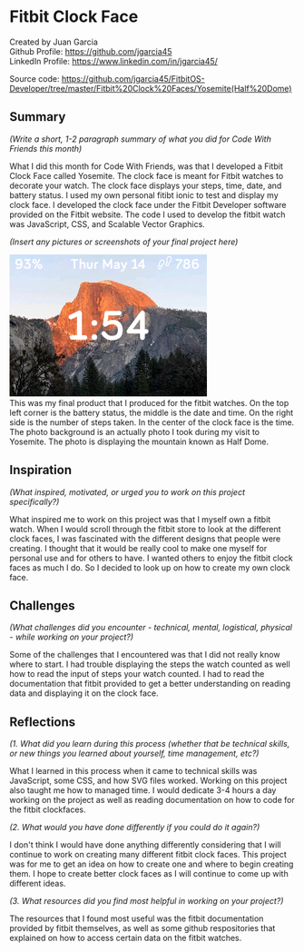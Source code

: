 # Fitbit Clock Face

Created by Juan Garcia <br>
Github Profile: https://github.com/jgarcia45 <br>
LinkedIn Profile: https://www.linkedin.com/in/jgarcia45/ <br>


Source code: https://github.com/jgarcia45/FitbitOS-Developer/tree/master/Fitbit%20Clock%20Faces/Yosemite(Half%20Dome)

## Summary

*(Write a short, 1-2 paragraph summary of what you did for Code With Friends this month)*

What I did this month for Code With Friends, was that I developed a Fitbit Clock Face called Yosemite. The clock face is meant for Fitbit watches to decorate your watch. The clock face displays your steps, time, date, and battery status. I used my own personal fitibt ionic to test and display my clock face. I developed the clock face under the Fitbit Developer software provided on the Fitbit website. The code I used to develop the fitbit watch was JavaScript, CSS, and Scalable Vector Graphics. <br>

*(Insert any pictures or screenshots of your final project here)*

![Yosemite](yosemite-screenshot(V1.1).png) <br>
This was my final product that I produced for the fitbit watches. On the top left corner is the battery status, the middle is the date and time. On the right side is the number of steps taken. In the center of the clock face is the time. The photo background is an actually photo I took during my visit to Yosemite. The photo is displaying the mountain known as Half Dome.

## Inspiration

*(What inspired, motivated, or urged you to work on this project specifically?)*

What inspired me to work on this project was that I myself own a fitbit watch. When I would scroll through the fitbit store to look at the different clock faces, I was fascinated with the different designs that people were creating. I thought that it would be really cool to make one myself for personal use and for others to have. I wanted others to enjoy the fitbit clock faces as much I do. So I decided to look up on how to create my own clock face. 

## Challenges

*(What challenges did you encounter - technical, mental, logistical, physical - while working on your project?)*

Some of the challenges that I encountered was that I did not really know where to start. I had trouble displaying the steps the watch counted as well how to read the input of steps your watch counted. I had to read the documentation that fitbit provided to get a better understanding on reading data and displaying it on the clock face.

## Reflections

*(1. What did you learn during this process (whether that be technical skills, or new things you learned about yourself, time management, etc?)*

What I learned in this process when it came to technical skills was JavaScript, some CSS, and how SVG files worked. Working on this project also taught me how to managed time. I would dedicate 3-4 hours a day working on the project as well as reading documentation on how to code for the fitbit clockfaces. <br>

*(2. What would you have done differently if you could do it again?)*

I don't think I would have done anything differently considering that I will continue to work on creating many different fitbit clock faces. This project was for me to get an idea on how to create one and where to begin creating them. I hope to create better clock faces as I will continue to come up with different ideas.

*(3. What resources did you find most helpful in working on your project?)*

The resources that I found most useful was the fitbit documentation provided by fitbit themselves, as well as some github respositories that explained on how to access certain data on the fitbit watches.
